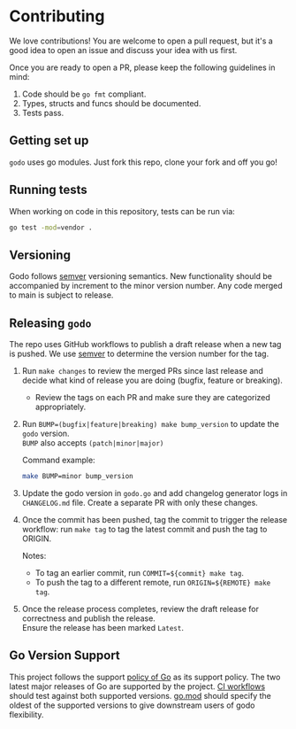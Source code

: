 # Contributing

We love contributions! You are welcome to open a pull request, but it's a good idea to
open an issue and discuss your idea with us first.

Once you are ready to open a PR, please keep the following guidelines in mind:

1. Code should be `go fmt` compliant.
1. Types, structs and funcs should be documented.
1. Tests pass.

## Getting set up

`godo` uses go modules. Just fork this repo, clone your fork and off you go!

## Running tests

When working on code in this repository, tests can be run via:

```sh
go test -mod=vendor .
```

## Versioning

Godo follows [semver](https://www.semver.org) versioning semantics.
New functionality should be accompanied by increment to the minor
version number. Any code merged to main is subject to release.

## Releasing `godo`

The repo uses GitHub workflows to publish a draft release when a new tag is
pushed. We use [semver](https://semver.org/#summary) to determine the version
number for the tag.

1. Run `make changes` to review the merged PRs since last release and decide what kind of release you are doing (bugfix, feature or breaking).
    * Review the tags on each PR and make sure they are categorized
      appropriately.

2. Run `BUMP=(bugfix|feature|breaking) make bump_version` to update the `godo`
   version.  
   `BUMP` also accepts `(patch|minor|major)`

   Command example:

   ```bash
   make BUMP=minor bump_version
   ```

3. Update the godo version in `godo.go` and add changelog generator logs in `CHANGELOG.md` file. Create a separate PR with only these changes.

4. Once the commit has been pushed, tag the commit to trigger the
   release workflow: run `make tag` to tag the latest commit and push the tag to ORIGIN.

   Notes:
   * To tag an earlier commit, run `COMMIT=${commit} make tag`.
   * To push the tag to a different remote, run `ORIGIN=${REMOTE} make tag`.

5. Once the release process completes, review the draft release for correctness and publish the release.  
   Ensure the release has been marked `Latest`.

## Go Version Support

This project follows the support [policy of Go](https://go.dev/doc/devel/release#policy)
as its support policy. The two latest major releases of Go are supported by the project.
[CI workflows](.github/workflows/ci.yml) should test against both supported versions.
[go.mod](./go.mod) should specify the oldest of the supported versions to give
downstream users of godo flexibility.
